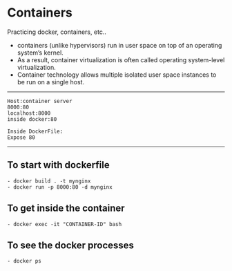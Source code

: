 # Containers
Practicing docker, containers, etc..

-  containers (unlike hypervisors) run in user space
on top of an operating system’s kernel.
- As a result, container virtualization is often
called operating system-level virtualization.
- Container technology allows multiple isolated user
space instances to be run on a single host.

------------------------------------------------------

```
Host:container server
8000:80
localhost:8000
inside docker:80

Inside DockerFile:
Expose 80
```
------------------------------------------------------

## To start with dockerfile
```
- docker build . -t mynginx
- docker run -p 8000:80 -d mynginx
```

## To get inside the container
```
- docker exec -it "CONTAINER-ID" bash
```

## To see the docker processes
```
- docker ps
```